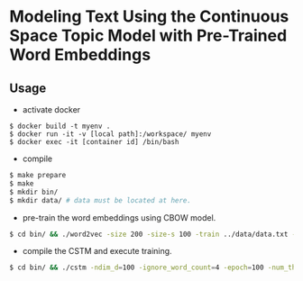 # Modeling Text Using the Continuous Space Topic Model with Pre-Trained Word Embeddings

## Usage

- activate docker 

```
$ docker build -t myenv .
$ docker run -it -v [local path]:/workspace/ myenv
$ docker exec -it [container id] /bin/bash
```

- compile

```bash
$ make prepare
$ make
$ mkdir bin/
$ mkdir data/ # data must be located at here.
```


- pre-train the word embeddings using CBOW model.

```bash
$ cd bin/ && ./word2vec -size 200 -size-s 100 -train ../data/data.txt -output ./vec.bin

```

- compile the CSTM and execute training.

```bash
$ cd bin/ && ./cstm -ndim_d=100 -ignore_word_count=4 -epoch=100 -num_threads=10 -data_path=../data/train/ -validation_data_path=../data/validation/ -vec_path=./vec.bin -model_path=./cstm.model > ../log/cstm.log
```

